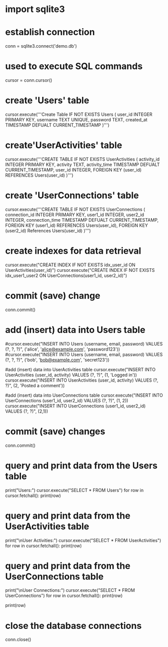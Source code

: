 # import sqlite3

# establish connection
conn = sqlite3.connect('demo.db')

# used to execute SQL commands
cursor = conn.cursor()


# create 'Users' table
cursor.execute('''Create Table IF NOT EXISTS Users (
                  user_id INTEGER PRIMARY KEY,
                  username TEXT UNIQUE,
                  password TEXT,
                  created_at TIMESTAMP DEFUALT CURRENT_TIMESTAMP
                  )''')

# create'UserActivities' table
cursor.execute('''CREATE TABLE IF NOT EXISTS UserActivities (
                    activity_id INTEGER PRIMARY KEY,
                    activity TEXT,
                    activity_time TIMESTAMP DEFUALT CURRENT_TIMESTAMP,
                    user_id INTEGER,
                    FOREIGN KEY (user_id) REFERENCES Users(user_id)
  )''')

# create 'UserConnections' table
cursor.execute('''CREATE TABLE IF NOT EXISTS UserConnections (
                  connection_id INTEGER PRIMARY KEY,
                  user1_id INTEGER,
                  user2_id INTEGER,
                  connection_time TIMESTAMP DEFUALT CURRENT_TIMESTAMP,
                  FOREIGN KEY (user1_id) REFERENCES Users(user_id),
                  FOREIGN KEY (user2_id) References Users(user_id)
  )''')

# create indexes for data retrieval
cursor.execute("CREATE INDEX IF NOT EXISTS idx_user_id ON UserActivities(user_id)")
cursor.execute("CREATE INDEX IF NOT EXISTS idx_user1_user2 ON UserConnections(user1_id, user2_id)")

# commit (save) change
conn.commit()

# add (insert) data into Users table
#cursor.execute("INSERT INTO Users (username, email, password) VALUES (?, ?, ?)", ('alice', 'alice@example.com', 'password123'))
#cursor.execute("INSERT INTO Users (username, email, password) VALUES (?, ?, ?)", ('bob', 'bob@example.com', 'secret123'))

#add (insert) data into UserActivities table
cursor.execute("INSERT INTO UserActivities (user_id, activity) VALUES (?, ?)", (1, 'Logged in'))
cursor.execute("INSERT INTO UserActivities (user_id, activity) VALUES (?, ?)", (2, 'Posted a comment'))

#add (insert) data into UserConnections table
cursor.execute("INSERT INTO UserConnections (user1_id, user2_id) VALUES (?, ?)", (1, 2))
cursor.execute("INSERT INTO UserConnections (user1_id, user2_id) VALUES (?, ?)", (2,1))

# commit (save) changes
conn.commit()

# query and print data from the Users table
print("Users:")
cursor.execute("SELECT * FROM Users")
for row in cursor.fetchall():
   print(row)

# query and print data from the UserActivities table
print("\nUser Activities:")
cursor.execute("SELECT * FROM UserActivities")
for row in cursor.fetchall():
  print(row)

# query and print data from the UserConnections table
print("\nUser Connections:")
cursor.execute("SELECT * FROM UserConnections")
for row in cursor.fetchall():
    print(row)

   print(row)

# close the database connections
conn.close()
